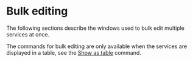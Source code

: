 # Bulk editing
 
The following sections describe the windows used to bulk edit multiple services at once.
   
The commands for bulk editing are only available when the services are displayed in a table, see the [Show as table](../service) command.
